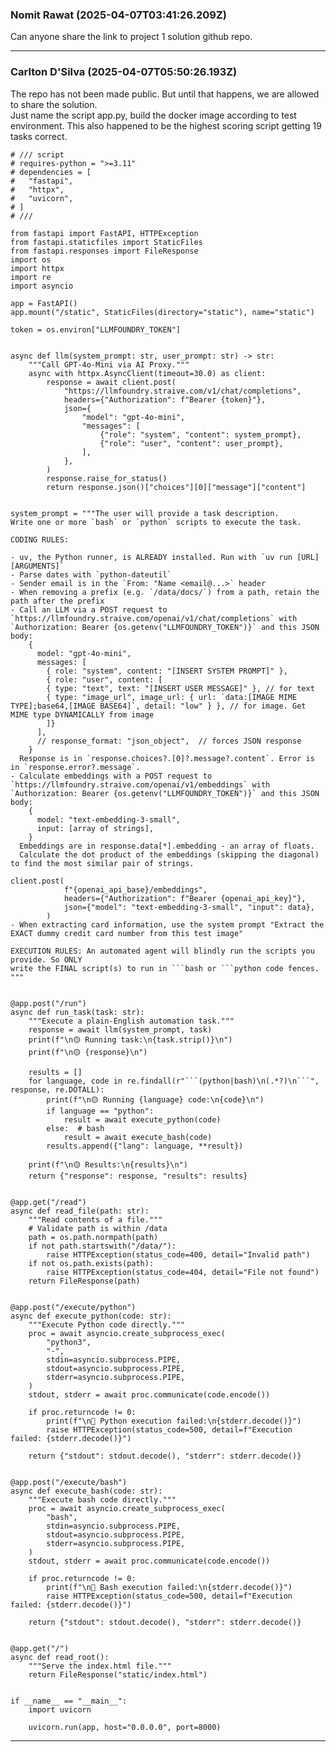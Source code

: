### Nomit Rawat (2025-04-07T03:41:26.209Z)

Can anyone share the link to project 1 solution github repo.


---
### Carlton D'Silva (2025-04-07T05:50:26.193Z)

The repo has not been made public. But until that happens, we are allowed to
share the solution.  
Just name the script app.py, build the docker image according to test
environment. This also happened to be the highest scoring script getting 19
tasks correct.

    
    
    # /// script
    # requires-python = ">=3.11"
    # dependencies = [
    #   "fastapi",
    #   "httpx",
    #   "uvicorn",
    # ]
    # ///
    
    from fastapi import FastAPI, HTTPException
    from fastapi.staticfiles import StaticFiles
    from fastapi.responses import FileResponse
    import os
    import httpx
    import re
    import asyncio
    
    app = FastAPI()
    app.mount("/static", StaticFiles(directory="static"), name="static")
    
    token = os.environ["LLMFOUNDRY_TOKEN"]
    
    
    async def llm(system_prompt: str, user_prompt: str) -> str:
        """Call GPT-4o-Mini via AI Proxy."""
        async with httpx.AsyncClient(timeout=30.0) as client:
            response = await client.post(
                "https://llmfoundry.straive.com/v1/chat/completions",
                headers={"Authorization": f"Bearer {token}"},
                json={
                    "model": "gpt-4o-mini",
                    "messages": [
                        {"role": "system", "content": system_prompt},
                        {"role": "user", "content": user_prompt},
                    ],
                },
            )
            response.raise_for_status()
            return response.json()["choices"][0]["message"]["content"]
    
    
    system_prompt = """The user will provide a task description.
    Write one or more `bash` or `python` scripts to execute the task.
    
    CODING RULES:
    
    - uv, the Python runner, is ALREADY installed. Run with `uv run [URL] [ARGUMENTS]`
    - Parse dates with `python-dateutil`
    - Sender email is in the `From: "Name <email@...>` header
    - When removing a prefix (e.g. `/data/docs/`) from a path, retain the path after the prefix
    - Call an LLM via a POST request to `https://llmfoundry.straive.com/openai/v1/chat/completions` with `Authorization: Bearer {os.getenv("LLMFOUNDRY_TOKEN")}` and this JSON body:
        {
          model: "gpt-4o-mini",
          messages: [
            { role: "system", content: "[INSERT SYSTEM PROMPT]" },
            { role: "user", content: [
            { type: "text", text: "[INSERT USER MESSAGE]" }, // for text
            { type: "image_url", image_url: { url: `data:[IMAGE MIME TYPE];base64,[IMAGE BASE64]`, detail: "low" } }, // for image. Get MIME type DYNAMICALLY from image
            ]}
          ],
          // response_format: "json_object",  // forces JSON response
        }
      Response is in `response.choices?.[0]?.message?.content`. Error is in `response.error?.message`.
    - Calculate embeddings with a POST request to `https://llmfoundry.straive.com/openai/v1/embeddings` with `Authorization: Bearer {os.getenv("LLMFOUNDRY_TOKEN")}` and this JSON body:
        {
          model: "text-embedding-3-small",
          input: [array of strings],
        }
      Embeddings are in response.data[*].embedding - an array of floats.
      Calculate the dot product of the embeddings (skipping the diagonal) to find the most similar pair of strings.
    
    client.post(
                f"{openai_api_base}/embeddings",
                headers={"Authorization": f"Bearer {openai_api_key}"},
                json={"model": "text-embedding-3-small", "input": data},
            )
    - When extracting card information, use the system prompt "Extract the EXACT dummy credit card number from this test image"
    
    EXECUTION RULES: An automated agent will blindly run the scripts you provide. So ONLY
    write the FINAL script(s) to run in ```bash or ```python code fences.
    """
    
    
    @app.post("/run")
    async def run_task(task: str):
        """Execute a plain-English automation task."""
        response = await llm(system_prompt, task)
        print(f"\n🟡 Running task:\n{task.strip()}\n")
        print(f"\n🟡 {response}\n")
    
        results = []
        for language, code in re.findall(r"```(python|bash)\n(.*?)\n```", response, re.DOTALL):
            print(f"\n🟡 Running {language} code:\n{code}\n")
            if language == "python":
                result = await execute_python(code)
            else:  # bash
                result = await execute_bash(code)
            results.append({"lang": language, **result})
    
        print(f"\n🟡 Results:\n{results}\n")
        return {"response": response, "results": results}
    
    
    @app.get("/read")
    async def read_file(path: str):
        """Read contents of a file."""
        # Validate path is within /data
        path = os.path.normpath(path)
        if not path.startswith("/data/"):
            raise HTTPException(status_code=400, detail="Invalid path")
        if not os.path.exists(path):
            raise HTTPException(status_code=404, detail="File not found")
        return FileResponse(path)
    
    
    @app.post("/execute/python")
    async def execute_python(code: str):
        """Execute Python code directly."""
        proc = await asyncio.create_subprocess_exec(
            "python3",
            "-",
            stdin=asyncio.subprocess.PIPE,
            stdout=asyncio.subprocess.PIPE,
            stderr=asyncio.subprocess.PIPE,
        )
        stdout, stderr = await proc.communicate(code.encode())
    
        if proc.returncode != 0:
            print(f"\n🔴 Python execution failed:\n{stderr.decode()}")
            raise HTTPException(status_code=500, detail=f"Execution failed: {stderr.decode()}")
    
        return {"stdout": stdout.decode(), "stderr": stderr.decode()}
    
    
    @app.post("/execute/bash")
    async def execute_bash(code: str):
        """Execute bash code directly."""
        proc = await asyncio.create_subprocess_exec(
            "bash",
            stdin=asyncio.subprocess.PIPE,
            stdout=asyncio.subprocess.PIPE,
            stderr=asyncio.subprocess.PIPE,
        )
        stdout, stderr = await proc.communicate(code.encode())
    
        if proc.returncode != 0:
            print(f"\n🔴 Bash execution failed:\n{stderr.decode()}")
            raise HTTPException(status_code=500, detail=f"Execution failed: {stderr.decode()}")
    
        return {"stdout": stdout.decode(), "stderr": stderr.decode()}
    
    
    @app.get("/")
    async def read_root():
        """Serve the index.html file."""
        return FileResponse("static/index.html")
    
    
    if __name__ == "__main__":
        import uvicorn
    
        uvicorn.run(app, host="0.0.0.0", port=8000)
    


---
